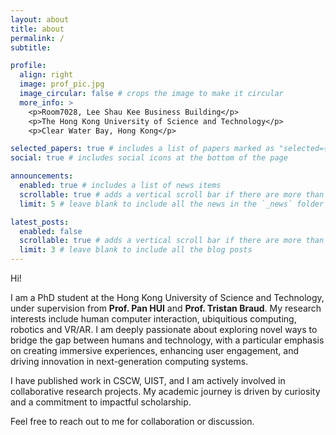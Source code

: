 ```yaml
---
layout: about
title: about
permalink: /
subtitle: 

profile:
  align: right
  image: prof_pic.jpg
  image_circular: false # crops the image to make it circular
  more_info: >
    <p>Room7028, Lee Shau Kee Business Building</p>
    <p>The Hong Kong University of Science and Technology</p>
    <p>Clear Water Bay, Hong Kong</p>

selected_papers: true # includes a list of papers marked as "selected={true}"
social: true # includes social icons at the bottom of the page

announcements:
  enabled: true # includes a list of news items
  scrollable: true # adds a vertical scroll bar if there are more than 3 news items
  limit: 5 # leave blank to include all the news in the `_news` folder

latest_posts:
  enabled: false
  scrollable: true # adds a vertical scroll bar if there are more than 3 new posts items
  limit: 3 # leave blank to include all the blog posts
---
```

Hi!

I am a PhD student at the Hong Kong University of Science and Technology, under supervision from **Prof. Pan HUI** and **Prof. Tristan Braud**. My research interests include human computer interaction, ubiquitious computing, robotics and VR/AR.  I am deeply passionate about exploring novel ways to bridge the gap between humans and technology, with a particular emphasis on creating immersive experiences, enhancing user engagement, and driving innovation in next-generation computing systems.

I have published work in CSCW, UIST, and I am actively involved in collaborative research projects. My academic journey is driven by curiosity and a commitment to impactful scholarship.

Feel free to reach out to me for collaboration or discussion.
